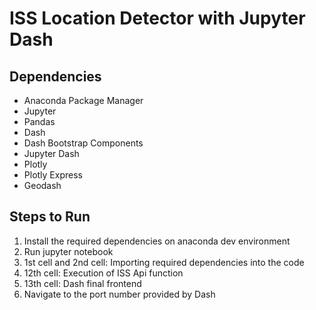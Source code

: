 # ISS Location Detector with Jupyter Dash

## Dependencies
- Anaconda Package Manager
- Jupyter
- Pandas
- Dash
- Dash Bootstrap Components
- Jupyter Dash
- Plotly
- Plotly Express
- Geodash
        
## Steps to Run
1. Install the required dependencies on anaconda dev environment
2. Run jupyter notebook
3. 1st cell and 2nd cell: Importing required dependencies into the code
4. 12th cell: Execution of ISS Api function
5. 13th cell: Dash final frontend
6. Navigate to the port number provided by Dash
